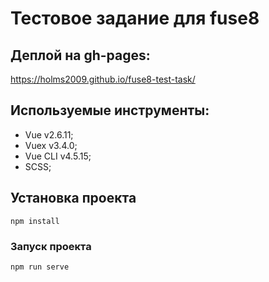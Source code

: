 # Тестовое задание для fuse8

## Деплой на gh-pages: 
https://holms2009.github.io/fuse8-test-task/

## Используемые инструменты:
  - Vue v2.6.11;
  - Vuex v3.4.0;
  - Vue CLI v4.5.15;
  - SCSS;

## Установка проекта
```
npm install
```

### Запуск проекта
```
npm run serve
```
